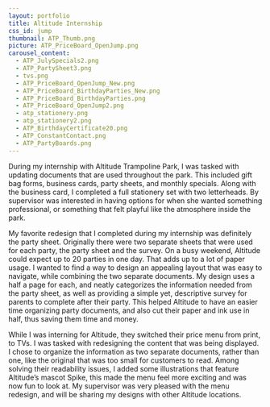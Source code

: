 ```yaml
---
layout: portfolio
title: Altitude Internship
css_id: jump
thumbnail: ATP_Thumb.png
picture: ATP_PriceBoard_OpenJump.png
carousel_content:
  - ATP_JulySpecials2.png
  - ATP_PartySheet3.png
  - tvs.png
  - ATP_PriceBoard_OpenJump_New.png
  - ATP_PriceBoard_BirthdayParties_New.png 
  - ATP_PriceBoard_BirthdayParties.png
  - ATP_PriceBoard_OpenJump2.png
  - atp_stationery.png
  - atp_stationery2.png
  - ATP_BirthdayCertificate20.png
  - ATP_ConstantContact.png
  - ATP_PartyBoards.png
---
```

During my internship with Altitude Trampoline Park, I was tasked with updating documents that are used throughout the park. This included gift bag forms, business cards, party sheets, and monthly specials. Along with the business card, I completed a full stationery set with two letterheads. By supervisor was interested in having options for when she wanted something professional, or something that felt playful like the atmosphere inside the park.

My favorite redesign that I completed during my internship was definitely the party sheet. Originally there were two separate sheets that were used for each party, the party sheet and the survey. On a busy weekend, Altitude could expect up to 20 parties in one day. That adds up to a lot of paper usage. I wanted to find a way to design an appealing layout that was easy to navigate, while combining the two separate documents. My design uses a half a page for each, and neatly categorizes the information needed from the party sheet, as well as providing a simple yet, descriptive survey for parents to complete after their party. This helped Altitude to have an easier time organizing party documents, and also cut their paper and ink use in half, thus saving them time and money.

While I was interning for Altitude, they switched their price menu from print, to TVs. I was tasked with redesigning the content that was being displayed. I chose to organize the information as two separate documents, rather than one, like the original that was too small for customers to read. Among solving their readability issues, I added some illustrations that feature Altitude’s mascot Spike, this made the menu feel more exciting and was now fun to look at. My supervisor was very pleased with the menu redesign, and will be sharing my designs with other Altitude locations.
